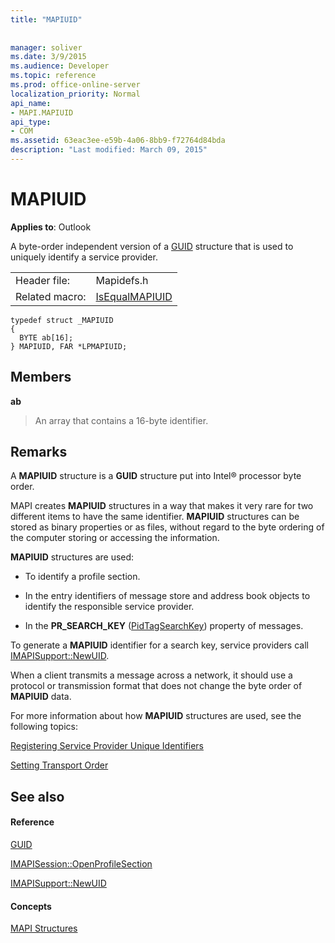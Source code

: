 ```yaml
---
title: "MAPIUID"
 
 
manager: soliver
ms.date: 3/9/2015
ms.audience: Developer
ms.topic: reference
ms.prod: office-online-server
localization_priority: Normal
api_name:
- MAPI.MAPIUID
api_type:
- COM
ms.assetid: 63eac3ee-e59b-4a06-8bb9-f72764d84bda
description: "Last modified: March 09, 2015"
---
```


# MAPIUID

  
  
**Applies to**: Outlook 
  
A byte-order independent version of a [GUID](guid.md) structure that is used to uniquely identify a service provider. 
  
|||
|:-----|:-----|
|Header file:  <br/> |Mapidefs.h  <br/> |
|Related macro:  <br/> |[IsEqualMAPIUID](isequalmapiuid.md) <br/> |
   
```
typedef struct _MAPIUID
{
  BYTE ab[16];
} MAPIUID, FAR *LPMAPIUID;

```

## Members

 **ab**
  
> An array that contains a 16-byte identifier.
    
## Remarks

A **MAPIUID** structure is a **GUID** structure put into Intel® processor byte order. 
  
MAPI creates **MAPIUID** structures in a way that makes it very rare for two different items to have the same identifier. **MAPIUID** structures can be stored as binary properties or as files, without regard to the byte ordering of the computer storing or accessing the information. 
  
 **MAPIUID** structures are used: 
  
- To identify a profile section.
    
- In the entry identifiers of message store and address book objects to identify the responsible service provider.
    
- In the **PR_SEARCH_KEY** ([PidTagSearchKey](pidtagsearchkey-canonical-property.md)) property of messages.
    
To generate a **MAPIUID** identifier for a search key, service providers call [IMAPISupport::NewUID](imapisupport-newuid.md).
  
When a client transmits a message across a network, it should use a protocol or transmission format that does not change the byte order of **MAPIUID** data. 
  
For more information about how **MAPIUID** structures are used, see the following topics: 
  
[Registering Service Provider Unique Identifiers](registering-service-provider-unique-identifiers.md)
  
[Setting Transport Order](setting-transport-order.md)
  
## See also

#### Reference

[GUID](guid.md)
  
[IMAPISession::OpenProfileSection](imapisession-openprofilesection.md)
  
[IMAPISupport::NewUID](imapisupport-newuid.md)
#### Concepts

[MAPI Structures](mapi-structures.md)

